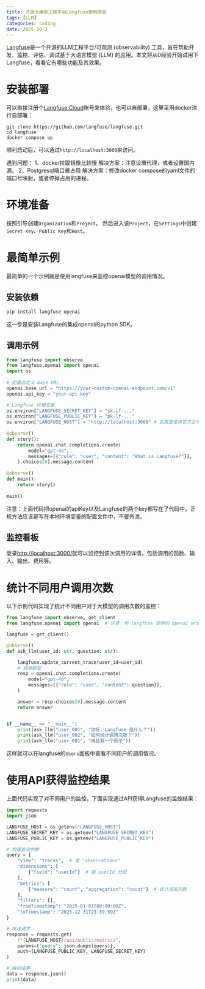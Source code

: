 ```yaml
---
title: 开源大模型工程平台Langfuse使用体验
tags: [LLM]
categories: coding 
date: 2025-10-3
---
```


[Langfuse](https://langfuse.com/)是一个开源的LLM工程平台/可观测 (observability) 工具，旨在帮助开发、监控、评估、调试基于大语言模型 (LLM) 的应用。本文将从0经验开始试用下Langfuse，看看它有哪些功能及其效果。

# 安装部署
可以直接注册个[Langfuse Cloud](https://cloud.langfuse.com/auth/sign-in)账号来体验，也可以自部署，这里采用docker进行自部署：
```
git clone https://github.com/langfuse/langfuse.git
cd langfuse
docker compose up
```

顺利启动后，可以通过`http://localhost:3000`来访问。

遇到问题：
1、docker拉取镜像比较慢
解决方案：注意设置代理，或者设置国内源。
2、Postgresql端口被占用
解决方案：修改docker compose的yaml文件的端口号映射，或者停掉占用的进程。

# 环境准备
按照引导创建`Organization`和`Project`。
然后进入该`Project`，在`Settings`中创建`Secret Key`、`Public Key`和`Host`。

# 最简单示例
最简单的一个示例就是使用langfuse来监控openai模型的调用情况。
## 安装依赖
```sh
pip install langfuse openai
```
这一步是安装Langfuse的集成openai的python SDK。

## 调用示例
```python
from langfuse import observe  
from langfuse.openai import openai  
import os
  
# 配置自定义 base URL  
openai.base_url = "https://your-custom-openai-endpoint.com/v1"  
openai.api_key = "your-api-key"  

# Langfuse 环境变量  
os.environ["LANGFUSE_SECRET_KEY"] = "sk-lf-..."  
os.environ["LANGFUSE_PUBLIC_KEY"] = "pk-lf-..."  
os.environ["LANGFUSE_HOST"] = "http://localhost:3000" # 如果是使用官方云平台，则"https://cloud.langfuse.com" 
 
@observe()  
def story():  
    return openai.chat.completions.create(  
        model="gpt-4o",  
        messages=[{"role": "user", "content": "What is Langfuse?"}],  
    ).choices[0].message.content  
  
@observe()  
def main():  
    return story()  
  
main()
```
注意：上面代码把openai的apiKey以及Langfuse的两个key都写在了代码中，正规方法应该是写在本地环境变量的配置文件中，不要外泄。

## 监控看板
登录[http://localhost:3000/](http://localhost:3000/)就可以监控到该次调用的详情，包括调用的函数、输入、输出、费用等。

# 统计不同用户调用次数
以下示例代码实现了统计不同用户对于大模型的调用次数的监控：
```python
from langfuse import observe, get_client
from langfuse.openai import openai  # 注意：用 langfuse 提供的 openai wrapper

langfuse = get_client()

@observe()
def ask_llm(user_id: str, question: str):

    langfuse.update_current_trace(user_id=user_id)
    # 调用模型
    resp = openai.chat.completions.create(
        model="gpt-4o",
        messages=[{"role": "user", "content": question}],
    )

    answer = resp.choices[0].message.content
    return answer


if __name__ == "__main__":
    print(ask_llm("user_001", "你好，Langfuse 是什么？"))
    print(ask_llm("user_002", "如何统计调用次数？"))
    print(ask_llm("user_001", "再给我一个例子"))
```
这样就可以在langfuse的`Users`面板中查看不同用户的调用情况。

# 使用API获得监控结果
上面代码实现了对不同用户的监控，下面实现通过API获得Langfuse的监控结果：
```python
import requests
import json

LANGFUSE_HOST = os.getenv("LANGFUSE_HOST")
LANGFUSE_SECRET_KEY = os.getenv("LANGFUSE_SECRET_KEY")
LANGFUSE_PUBLIC_KEY = os.getenv("LANGFUSE_PUBLIC_KEY")

# 构建查询参数
query = {
    "view": "traces",  # 或 "observations"
    "dimensions": [
        {"field": "userId"}  # 按 userId 分组
    ],
    "metrics": [
        {"measure": "count", "aggregation": "count"}  # 统计调用次数
    ],
    "filters": [],
    "fromTimestamp": "2025-01-01T00:00:00Z",
    "toTimestamp": "2025-12-31T23:59:59Z"
}

# 发送请求
response = requests.get(
    f"{LANGFUSE_HOST}/api/public/metrics",
    params={"query": json.dumps(query)},
    auth=(LANGFUSE_PUBLIC_KEY, LANGFUSE_SECRET_KEY)
)

# 解析结果
data = response.json()
print(data)
```

